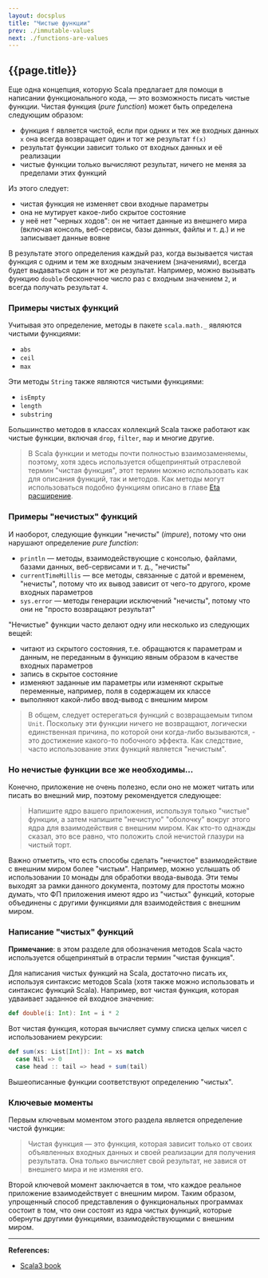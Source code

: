 ```yaml
---
layout: docsplus
title: "Чистые функции"
prev: ./immutable-values
next: ./functions-are-values
---
```


## {{page.title}}

Еще одна концепция, которую Scala предлагает для помощи в написании функционального кода, — 
это возможность писать чистые функции. 
Чистая функция (_pure function_) может быть определена следующим образом:
- функция `f` является чистой, если при одних и тех же входных данных `x` она всегда возвращает один и тот же результат `f(x)`
- результат функции зависит только от входных данных и её реализации
- чистые функции только вычисляют результат, ничего не меняя за пределами этих функций

Из этого следует:
- чистая функция не изменяет свои входные параметры
- она не мутирует какое-либо скрытое состояние
- у неё нет "черных ходов": он не читает данные из внешнего мира 
(включая консоль, веб-сервисы, базы данных, файлы и т. д.) и не записывает данные вовне

В результате этого определения каждый раз, когда вызывается чистая функция 
с одним и тем же входным значением (значениями), всегда будет выдаваться один и тот же результат. 
Например, можно вызывать функцию `double` бесконечное число раз с входным значением `2`, и всегда получать результат `4`.

### Примеры чистых функций

Учитывая это определение, методы в пакете `scala.math._` являются чистыми функциями:
- `abs`
- `ceil`
- `max`

Эти методы `String` также являются чистыми функциями:
- `isEmpty`
- `length`
- `substring`

Большинство методов в классах коллекций Scala также работают как чистые функции, 
включая `drop`, `filter`, `map` и многие другие.

> В Scala функции и методы почти полностью взаимозаменяемы, поэтому, 
> хотя здесь используется общепринятый отраслевой термин "чистая функция", 
> этот термин можно использовать как для описания функций, так и методов. 
> Как методы могут использоваться подобно функциям описано в главе [Eta расширение](../functions/eta).

### Примеры "нечистых" функций

И наоборот, следующие функции "нечисты" (_impure_), потому что они нарушают определение _pure function_:
- `println` — методы, взаимодействующие с консолью, файлами, базами данных, веб-сервисами и т. д., "нечисты"
- `currentTimeMillis` — все методы, связанные с датой и временем, "нечисты", 
потому что их вывод зависит от чего-то другого, кроме входных параметров
- `sys.error` — методы генерации исключений "нечисты", потому что они не "просто возвращают результат"

"Нечистые" функции часто делают одну или несколько из следующих вещей:
- читают из скрытого состояния, т.е. обращаются к параметрам и данным, 
не переданным в функцию явным образом в качестве входных параметров
- запись в скрытое состояние
- изменяют заданные им параметры или изменяют скрытые переменные, например, поля в содержащем их классе
- выполняют какой-либо ввод-вывод с внешним миром

> В общем, следует остерегаться функций с возвращаемым типом `Unit`. 
> Поскольку эти функции ничего не возвращают, логически единственная причина, по которой они когда-либо вызываются, - 
> это достижение какого-то побочного эффекта. Как следствие, часто использование этих функций является "нечистым".

### Но нечистые функции все же необходимы…

Конечно, приложение не очень полезно, если оно не может читать или писать во внешний мир, 
поэтому рекомендуется следующее:

> Напишите ядро вашего приложения, используя только "чистые" функции, 
> а затем напишите "нечистую" "оболочку" вокруг этого ядра для взаимодействия с внешним миром. 
> Как кто-то однажды сказал, это все равно, что положить слой нечистой глазури на чистый торт.

Важно отметить, что есть способы сделать "нечистое" взаимодействие с внешним миром более "чистым". 
Например, можно услышать об использовании `IO` монады для обработки ввода-вывода. 
Эти темы выходят за рамки данного документа, поэтому для простоты можно думать, 
что ФП приложения имеют ядро из "чистых" функций, 
которые объединены с другими функциями для взаимодействия с внешним миром.

### Написание "чистых" функций

**Примечание**: в этом разделе для обозначения методов Scala 
часто используется общепринятый в отрасли термин "чистая функция".

Для написания чистых функций на Scala, достаточно писать их, используя синтаксис методов Scala 
(хотя также можно использовать и синтаксис функций Scala). 
Например, вот чистая функция, которая удваивает заданное ей входное значение:

```scala
def double(i: Int): Int = i * 2
```

Вот чистая функция, которая вычисляет сумму списка целых чисел с использованием рекурсии:

```scala
def sum(xs: List[Int]): Int = xs match
  case Nil => 0
  case head :: tail => head + sum(tail)
```

Вышеописанные функции соответствуют определению "чистых".

### Ключевые моменты

Первым ключевым моментом этого раздела является определение чистой функции:

> Чистая функция — это функция, которая зависит только от своих объявленных входных данных 
> и своей реализации для получения результата. 
> Она только вычисляет свой результат, не завися от внешнего мира и не изменяя его.

Второй ключевой момент заключается в том, что каждое реальное приложение взаимодействует с внешним миром. 
Таким образом, упрощенный способ представления о функциональных программах состоит в том, 
что они состоят из ядра чистых функций, которые обернуты другими функциями, взаимодействующими с внешним миром.


---

**References:**
- [Scala3 book](https://docs.scala-lang.org/scala3/book/fp-pure-functions.html)
